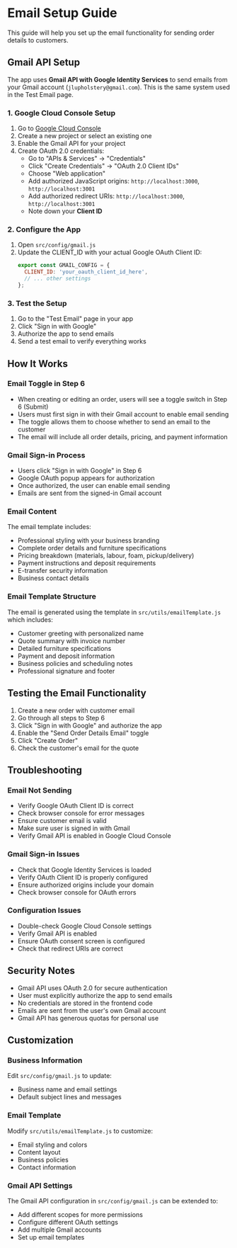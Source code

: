 # Email Setup Guide

This guide will help you set up the email functionality for sending order details to customers.

## Gmail API Setup

The app uses **Gmail API with Google Identity Services** to send emails from your Gmail account (`jlupholstery@gmail.com`). This is the same system used in the Test Email page.

### 1. Google Cloud Console Setup
1. Go to [Google Cloud Console](https://console.cloud.google.com/)
2. Create a new project or select an existing one
3. Enable the Gmail API for your project
4. Create OAuth 2.0 credentials:
   - Go to "APIs & Services" → "Credentials"
   - Click "Create Credentials" → "OAuth 2.0 Client IDs"
   - Choose "Web application"
   - Add authorized JavaScript origins: `http://localhost:3000`, `http://localhost:3001`
   - Add authorized redirect URIs: `http://localhost:3000`, `http://localhost:3001`
   - Note down your **Client ID**

### 2. Configure the App
1. Open `src/config/gmail.js`
2. Update the CLIENT_ID with your actual Google OAuth Client ID:
   ```javascript
   export const GMAIL_CONFIG = {
     CLIENT_ID: 'your_oauth_client_id_here',
     // ... other settings
   };
   ```

### 3. Test the Setup
1. Go to the "Test Email" page in your app
2. Click "Sign in with Google"
3. Authorize the app to send emails
4. Send a test email to verify everything works

## How It Works

### Email Toggle in Step 6
- When creating or editing an order, users will see a toggle switch in Step 6 (Submit)
- Users must first sign in with their Gmail account to enable email sending
- The toggle allows them to choose whether to send an email to the customer
- The email will include all order details, pricing, and payment information

### Gmail Sign-in Process
- Users click "Sign in with Google" in Step 6
- Google OAuth popup appears for authorization
- Once authorized, the user can enable email sending
- Emails are sent from the signed-in Gmail account

### Email Content
The email template includes:
- Professional styling with your business branding
- Complete order details and furniture specifications
- Pricing breakdown (materials, labour, foam, pickup/delivery)
- Payment instructions and deposit requirements
- E-transfer security information
- Business contact details

### Email Template Structure
The email is generated using the template in `src/utils/emailTemplate.js` which includes:
- Customer greeting with personalized name
- Quote summary with invoice number
- Detailed furniture specifications
- Payment and deposit information
- Business policies and scheduling notes
- Professional signature and footer

## Testing the Email Functionality

1. Create a new order with customer email
2. Go through all steps to Step 6
3. Click "Sign in with Google" and authorize the app
4. Enable the "Send Order Details Email" toggle
5. Click "Create Order"
6. Check the customer's email for the quote

## Troubleshooting

### Email Not Sending
- Verify Google OAuth Client ID is correct
- Check browser console for error messages
- Ensure customer email is valid
- Make sure user is signed in with Gmail
- Verify Gmail API is enabled in Google Cloud Console

### Gmail Sign-in Issues
- Check that Google Identity Services is loaded
- Verify OAuth Client ID is properly configured
- Ensure authorized origins include your domain
- Check browser console for OAuth errors

### Configuration Issues
- Double-check Google Cloud Console settings
- Verify Gmail API is enabled
- Ensure OAuth consent screen is configured
- Check that redirect URIs are correct

## Security Notes

- Gmail API uses OAuth 2.0 for secure authentication
- User must explicitly authorize the app to send emails
- No credentials are stored in the frontend code
- Emails are sent from the user's own Gmail account
- Gmail API has generous quotas for personal use

## Customization

### Business Information
Edit `src/config/gmail.js` to update:
- Business name and email settings
- Default subject lines and messages

### Email Template
Modify `src/utils/emailTemplate.js` to customize:
- Email styling and colors
- Content layout
- Business policies
- Contact information

### Gmail API Settings
The Gmail API configuration in `src/config/gmail.js` can be extended to:
- Add different scopes for more permissions
- Configure different OAuth settings
- Add multiple Gmail accounts
- Set up email templates 